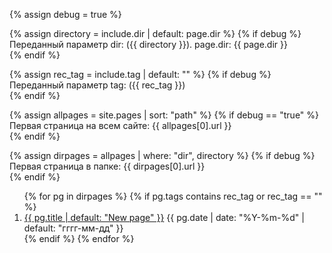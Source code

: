 {% assign debug = true %}

{% assign directory = include.dir | default: page.dir %}
{% if debug %}Переданный параметр dir: ({{ directory }}). page.dir: {{ page.dir }}<br>{% endif %}

{% assign rec_tag = include.tag | default: "" %}
{% if debug %}Переданный параметр tag: ({{ rec_tag }})<br>{% endif %}

{% assign allpages = site.pages | sort: "path" %}
{% if debug == "true" %}Первая страница на всем сайте: {{ allpages[0].url }}<br>{% endif %}

{% assign dirpages = allpages | where: "dir",  directory %}
{% if debug %}Первая страница  в папке: {{ dirpages[0].url }}<br>{% endif %}

<ol reversed id="navigation">
{% for pg in dirpages %}
{% if pg.tags contains rec_tag or rec_tag == "" %}
<li><a href="{{ pg.url | prepend: site.baseurl }}">{{ pg.title | default: "New page" }}</a> 
<time class="shaded">{{ pg.date | date: "%Y-%m-%d" | default: "гггг-мм-дд" }}</time></li>
{% endif %}
{% endfor %}
</ol>
